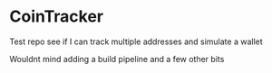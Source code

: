 # CoinTracker
Test repo see if I can track multiple addresses and simulate a wallet

Wouldnt mind adding a build pipeline and a few other bits
